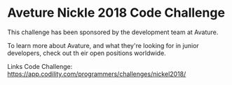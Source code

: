 # Aveture Nickle 2018 Code Challenge

This challenge has been sponsored by the development team at Avature.

To learn more about Avature, and what they're looking for in junior developers, check out th eir open positions worldwide.

Links Code Challenge: https://app.codility.com/programmers/challenges/nickel2018/
